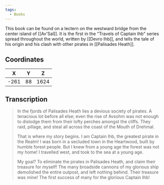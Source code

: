 ```yaml
---
tags:
  - Books
---
```


This book can be found on a lectern on the westward bridge from the center island of [[Av'Sal]]. It is the first in the "Travels of Captain Ihb" series spread throughout the world, written by [[Devro Ihb]], and tells the tale of his origin and his clash with other pirates in [[Palisades Heath]].

## Coordinates
| **X** | **Y** | **Z** |
| :---: | :---: | :---: |
| -261  |  88   | 1624  |

## Transcription
> In the fjords of Palisades Heath lies a devious society of pirates. A tenacious lot before all else; even the rise of Avsohm was not enough to dislodge them from their lofty perches amongst the cliffs. They raid, pillage, and steal all across the coast of the Mouth of Drehmal.
>
> That is where my story begins. I am Captain Ihb, the greatest pirate in the Realm! I was born in a secluded town in the Heartwood, built by humble forest people. But I knew from a young age the forest was not my home! I travelled west, and took to the sea at a young age.
>
> My goal? To eliminate the pirates in Palisades Heath, and claim their treasure for myself! The many broadside cannons of my glorious ship demolished the entire outpost, and left nothing behind. Their treasure was mine! The first success of many for the glorious Captain Ihb!

